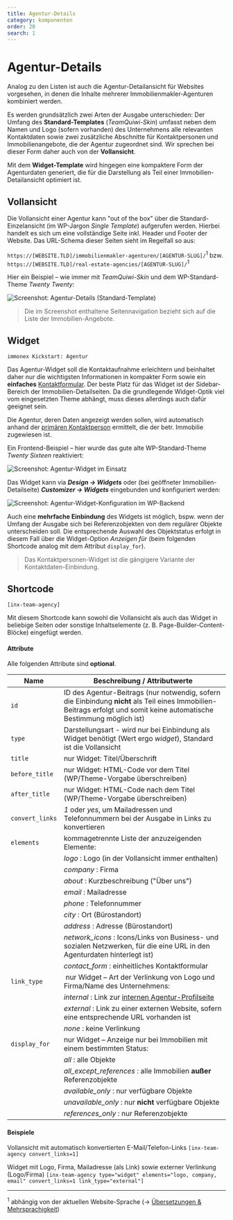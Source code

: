 ```yaml
---
title: Agentur-Details
category: komponenten
order: 20
search: 1
---
```


# Agentur-Details

Analog zu den Listen ist auch die Agentur-Detailansicht für Websites vorgesehen, in denen die Inhalte mehrerer Immobilienmakler-Agenturen kombiniert werden.

Es werden grundsätzlich zwei Arten der Ausgabe unterschieden: Der Umfang des **Standard-Templates** (<i>TeamQuiwi-Skin</i>) umfasst neben dem Namen und Logo (sofern vorhanden) des Unternehmens alle relevanten Kontaktdaten sowie zwei zusätzliche Abschnitte für Kontaktpersonen und Immobilienangebote, die der Agentur zugeordnet sind. Wir sprechen bei dieser Form daher auch von der **Vollansicht**.

Mit dem **Widget-Template** wird hingegen eine kompaktere Form der Agenturdaten generiert, die für die Darstellung als Teil einer Immobilien-Detailansicht optimiert ist.

## Vollansicht

Die Vollansicht einer Agentur kann "out of the box" über die Standard-Einzelansicht (im WP-Jargon <i>Single Template</i>) aufgerufen werden. Hierbei handelt es sich um eine vollständige Seite inkl. Header und Footer der Website. Das URL-Schema dieser Seiten sieht im Regelfall so aus:

`https://[WEBSITE.TLD]/immobilienmakler-agenturen/[AGENTUR-SLUG]/`<sup>1</sup> bzw. `https://[WEBSITE.TLD]/real-estate-agencies/[AGENTUR-SLUG]/`<sup>1</sup>

Hier ein Beispiel – wie immer mit <i>TeamQuiwi-Skin</i> und dem WP-Standard-Theme <i>Twenty Twenty</i>:

![Screenshot: Agentur-Details (Standard-Template)](../assets/scst-fe-agency-details-1.jpg)

> Die im Screenshot enthaltene Seitennavigation bezieht sich auf die Liste der Immobilien-Angebote.

## Widget

`immonex Kickstart: Agentur`

Das Agentur-Widget soll die Kontaktaufnahme erleichtern und beinhaltet daher nur die wichtigsten Informationen in kompakter Form sowie ein **einfaches** [Kontaktformular](kontaktformular.html). Der beste Platz für das Widget ist der Sidebar-Bereich der Immobilien-Detailseiten. Da die grundlegende Widget-Optik viel vom eingesetzten Theme abhängt, muss dieses allerdings auch dafür geeignet sein.

Die Agentur, deren Daten angezeigt werden sollen, wird automatisch anhand der [primären Kontaktperson](../beitragsarten.html#Kontaktperson-Agentur-gt-Immobilie) ermittelt, die der betr. Immobilie zugewiesen ist.

Ein Frontend-Beispiel – hier wurde das gute alte WP-Standard-Theme <i>Twenty Sixteen</i> reaktiviert:

![Screenshot: Agentur-Widget im Einsatz](../assets/scst-fe-agency-widget-1.gif)

Das Widget kann via ***Design → Widgets*** oder (bei geöffneter Immobilien-Detailseite) ***Customizer → Widgets*** eingebunden und konfiguriert werden:

![Screenshot: Agentur-Widget-Konfiguration im WP-Backend](../assets/scst-be-agency-widget-1.gif)

Auch eine **mehrfache Einbindung** des Widgets ist möglich, bspw. wenn der Umfang der Ausgabe sich bei Referenzobjekten von dem regulärer Objekte unterscheiden soll. Die entsprechende Auswahl des Objektstatus erfolgt in diesem Fall über die Widget-Option *Anzeigen für* (beim folgenden Shortcode analog mit dem Attribut `display_for`).

> Das Kontaktpersonen-Widget ist die gängigere Variante der Kontaktdaten-Einbindung.

## Shortcode

`[inx-team-agency]`

Mit diesem Shortcode kann sowohl die Vollansicht als auch das Widget in beliebige Seiten oder sonstige Inhaltselemente (z. B. Page-Builder-Content-Blöcke) eingefügt werden.

#### Attribute

Alle folgenden Attribute sind **optional**.

| Name | Beschreibung / Attributwerte |
| ---- | ---------------------------- |
| `id` | ID des Agentur-Beitrags (nur notwendig, sofern die Einbindung **nicht** als Teil eines Immobilien-Beitrags erfolgt und somit keine automatische Bestimmung möglich ist) |
| `type` | Darstellungsart - wird nur bei Einbindung als Widget benötigt (Wert ergo *widget*), Standard ist die Vollansicht |
| `title` | nur Widget: Titel/Überschrift |
| `before_title` | nur Widget: HTML-Code vor dem Titel (WP/Theme-Vorgabe überschreiben) |
| `after_title` | nur Widget: HTML-Code nach dem Titel (WP/Theme-Vorgabe überschreiben) |
| `convert_links` | *1* oder *yes*, um Mailadressen und Telefonnummern bei der Ausgabe in Links zu konvertieren |
| `elements` | kommagetrennte Liste der anzuzeigenden Elemente: |
| | *logo* : Logo (in der Vollansicht immer enthalten) |
| | *company* : Firma |
| | *about* : Kurzbeschreibung ("Über uns") |
| | *email* : Mailadresse |
| | *phone* : Telefonnummer |
| | *city* : Ort (Bürostandort) |
| | *address* : Adresse (Bürostandort) |
| | *network_icons* : Icons/Links von Business- und sozialen Netzwerken, für die eine URL in den Agenturdaten hinterlegt ist) |
| | *contact_form* : einheitliches Kontaktformular |
| `link_type` | nur Widget – Art der Verlinkung von Logo und Firma/Name des Unternehmens: |
| | *internal* : Link zur [internen Agentur-Profilseite](#Vollansicht) |
| | *external* : Link zu einer externen Website, sofern eine entsprechende URL  vorhanden ist |
| | *none* : keine Verlinkung |
| `display_for` | nur Widget – Anzeige nur bei Immobilien mit einem bestimmten Status: |
| | *all* : alle Objekte |
| | *all_except_references* : alle Immobilien **außer** Referenzobjekte |
| | *available_only* : nur verfügbare Objekte |
| | *unavailable_only* : nur **nicht** verfügbare Objekte |
| | *references_only* : nur Referenzobjekte |

#### Beispiele

Vollansicht mit automatisch konvertierten E-Mail/Telefon-Links
`[inx-team-agency convert_links=1]`

Widget mit Logo, Firma, Mailadresse (als Link) sowie externer Verlinkung (Logo/Firma)
`[inx-team-agency type="widget" elements="logo, company, email" convert_links=1 link_type="external"]`

---

<sup>1</sup> abhängig von der aktuellen Website-Sprache (→ [Übersetzungen & Mehrsprachigkeit](../anpassung-erweiterung/uebersetzung-mehrsprachigkeit.html))